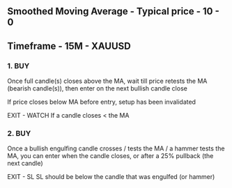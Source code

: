 ## Smoothed Moving Average - Typical price - 10 - 0
## Timeframe - 15M - XAUUSD

### 1. BUY
Once full candle(s) closes above the MA, wait till price retests the MA (bearish candle(s)), then enter on the next bullish candle close

If price closes below MA before entry, setup has been invalidated

EXIT - WATCH
If a candle closes < the MA


### 2. BUY
Once a bullish engulfing candle crosses / tests the MA / a hammer tests the MA, you can enter when the candle closes, or after a 25% pullback (the next candle)

EXIT - SL
SL should be below the candle that was engulfed (or hammer)


